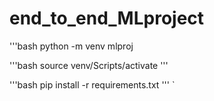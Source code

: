 # end_to_end_MLproject
'''bash
python -m venv mlproj

'''bash
source venv/Scripts/activate
''' 


'''bash
pip install -r requirements.txt
'''
`